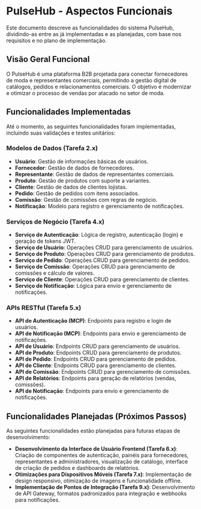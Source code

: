 # PulseHub - Aspectos Funcionais

Este documento descreve as funcionalidades do sistema PulseHub, dividindo-as entre as já implementadas e as planejadas, com base nos requisitos e no plano de implementação.

## Visão Geral Funcional

O PulseHub é uma plataforma B2B projetada para conectar fornecedores de moda e representantes comerciais, permitindo a gestão digital de catálogos, pedidos e relacionamentos comerciais. O objetivo é modernizar e otimizar o processo de vendas por atacado no setor de moda.

## Funcionalidades Implementadas

Até o momento, as seguintes funcionalidades foram implementadas, incluindo suas validações e testes unitários:

### Modelos de Dados (Tarefa 2.x)
- **Usuário**: Gestão de informações básicas de usuários.
- **Fornecedor**: Gestão de dados de fornecedores.
- **Representante**: Gestão de dados de representantes comerciais.
- **Produto**: Gestão de produtos com suporte a variantes.
- **Cliente**: Gestão de dados de clientes lojistas.
- **Pedido**: Gestão de pedidos com itens associados.
- **Comissão**: Gestão de comissões com regras de negócio.
- **Notificação**: Modelo para registro e gerenciamento de notificações.

### Serviços de Negócio (Tarefa 4.x)
- **Serviço de Autenticação**: Lógica de registro, autenticação (login) e geração de tokens JWT.
- **Serviço de Usuário**: Operações CRUD para gerenciamento de usuários.
- **Serviço de Produto**: Operações CRUD para gerenciamento de produtos.
- **Serviço de Pedido**: Operações CRUD para gerenciamento de pedidos.
- **Serviço de Comissão**: Operações CRUD para gerenciamento de comissões e cálculo de valores.
- **Serviço de Cliente**: Operações CRUD para gerenciamento de clientes.
- **Serviço de Notificação**: Lógica para envio e gerenciamento de notificações.

### APIs RESTful (Tarefa 5.x)
- **API de Autenticação (MCP)**: Endpoints para registro e login de usuários.
- **API de Notificação (MCP)**: Endpoints para envio e gerenciamento de notificações.
- **API de Usuário**: Endpoints CRUD para gerenciamento de usuários.
- **API de Produto**: Endpoints CRUD para gerenciamento de produtos.
- **API de Pedido**: Endpoints CRUD para gerenciamento de pedidos.
- **API de Cliente**: Endpoints CRUD para gerenciamento de clientes.
- **API de Comissão**: Endpoints CRUD para gerenciamento de comissões.
- **API de Relatórios**: Endpoints para geração de relatórios (vendas, comissões).
- **API de Notificação**: Endpoints para envio e gerenciamento de notificações.

## Funcionalidades Planejadas (Próximos Passos)

As seguintes funcionalidades estão planejadas para futuras etapas de desenvolvimento:

- **Desenvolvimento da Interface de Usuário Frontend (Tarefa 6.x)**: Criação de componentes de autenticação, painéis para fornecedores, representantes e administradores, visualização de catálogo, interface de criação de pedidos e dashboards de relatórios.
- **Otimizações para Dispositivos Móveis (Tarefa 7.x)**: Implementação de design responsivo, otimização de imagens e funcionalidade offline.
- **Implementação de Pontos de Integração (Tarefa 9.x)**: Desenvolvimento de API Gateway, formatos padronizados para integração e webhooks para notificações.